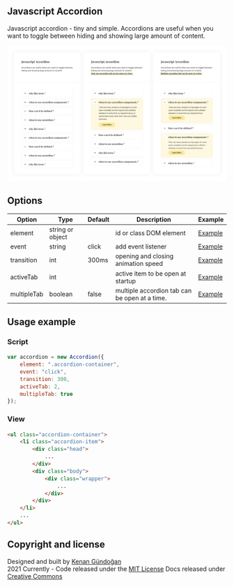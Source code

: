 ## Javascript Accordion
Javascript accordion - tiny and simple.
Accordions are useful when you want to toggle between hiding and showing large amount of content.

![Javascript Accordion](https://raw.githubusercontent.com/kenangundogan/javascript-accodion/main/asset/javascript-accordion-cover.png)

## Options
Option | Type | Default | Description | Example
------ | ---- | ------- | ----------- | -----------
element | string or object |  | id or class DOM element | [Example](https://kenangundogan.github.io/javascript-accodion/javascript-accordion)
event | string | click | add event listener | [Example](https://kenangundogan.github.io/javascript-accodion/javascript-accordion)
transition | int | 300ms | opening and closing animation speed | [Example](https://kenangundogan.github.io/javascript-accodion/javascript-accordion)
activeTab | int |  | active item to be open at startup | [Example](https://kenangundogan.github.io/javascript-accodion/javascript-accordion-active-tab)
multipleTab | boolean | false | multiple accordion tab can be open at a time. | [Example](https://kenangundogan.github.io/javascript-accodion/javascript-multiple-tab)

## Usage example
### Script
```javascript
var accordion = new Accordion({
    element: ".accordion-container",
    event: "click",
    transition: 300,
    activeTab: 2,
    multipleTab: true
});
```

### View
```html
<ul class="accordion-container">
    <li class="accordion-item">
        <div class="head">
            ...
        </div>
        <div class="body">
            <div class="wrapper">
                ...
            </div>
        </div>
    </li>
    ...
</ul>
```

## Copyright and license
Designed and built by [Kenan Gündoğan](https://www.linkedin.com/in/kenangundogan/)
<br>
2021 Currently - Code released under the [MIT License](https://github.com/kenangundogan/javascript-accodion/blob/master/LICENSE)
Docs released under [Creative Commons](https://creativecommons.org/licenses/by/3.0/)
